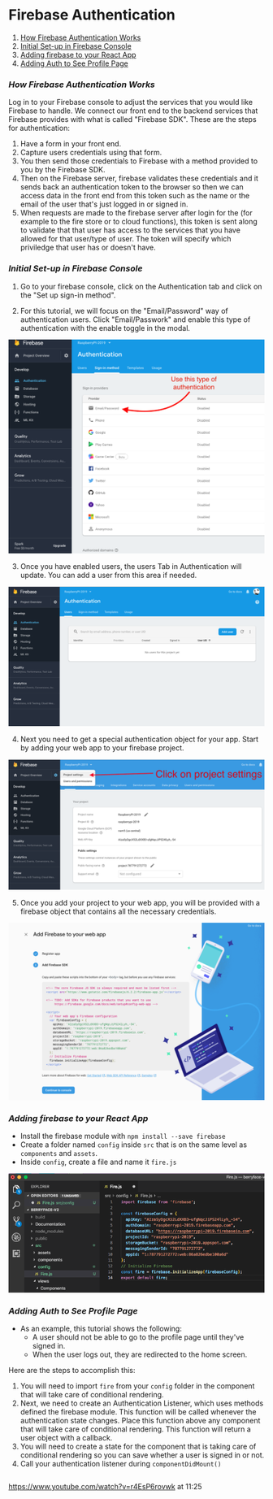 # Firebase Authentication

1. [ How Firebase Authentication Works ](#how-firebase-authentication-works)
2. [ Initial Set-up in Firebase Console ](#intial-set-up-firebase-console)
3. [ Adding firebase to your React App ](#adding-firebase-to-your-react-app)
4. [ Adding Auth to See Profile Page ](#adding-auth-to-see-profile-page)



<a name="how-firebase-authentication-works"></a>

### **_How Firebase Authentication Works_**

Log in to your Firebase console to adjust the services that you would like Firebase to handle. We connect our front end to the backend services that Firebase provides with what is called "Firebase SDK". These are the steps for authentication:

1. Have a form in your front end.
2. Capture users credentials using that form.
3. You then send those credentials to Firebase with a method provided to you by the Firebase SDK.
4. Then on the Firebase server, firebase validates these credentials and it sends back an authentication token to the browser so then we can access data in the front end from this token such as the name or the email of the user that's just logged in or signed in.
5. When requests are made to the firebase server after login for the (for example to the fire store or to cloud functions), this token is sent along to validate that that user has access to the services that you have allowed for that user/type of user. The token will specify which priviledge that user has or doesn't have.

<a name="intial-set-up-firebase-console"></a>

### **_Initial Set-up in Firebase Console_**

1. Go to your firebase console, click on the Authentication tab and click on the "Set up sign-in method".

 

2. For this tutorial, we will focus on the "Email/Password" way of authentication users. Click "Email/Passwork" and enable this type of authentication with the enable toggle in the modal.

![Enabling email and password authentication](./images/firebase-2.png)

3. Once you have enabled users, the users Tab in Authentication will update. You can add a user from this area if needed.

![Users in the Firebase console](./images/firebase-3.png)

4. Next you need to get a special authentication object for your app. Start by adding your web app to your firebase project.

![Add web app to project](./images/firebase-4.png)

5. Once you add your project to your web app, you will be provided with a firebase object that contains all the necessary credentials. 

![Paste firebase object into project](./images/firebase-5.png)


<a name="adding-firebase-to-your-react-app"></a>

### **_Adding firebase to your React App_**

- Install the firebase module with `npm install --save firebase`
- Create a folder named `config` inside `src` that is on the same level as `components` and `assets`.
- Inside `config`, create a file and name it `fire.js`

![Adding firebase object to project](./images/firebase-6.png)


<a name="adding-auth-to-see-profile-page"></a>

### **_Adding Auth to See Profile Page_**


- As an example, this tutorial shows the following:
  - A user should not be able to go to the profile page until they've signed in.
  - When the user logs out, they are redirected to the home screen.

Here are the steps to accomplish this:

1. You will need to import `fire` from your `config` folder in the component that will take care of conditional rendering.
2. Next, we need to create an Authentication Listener, which uses methods defined the firebase module. This function will be called whenever the authentication state changes. Place this function above any component that will take care of conditional rendering. This function will return a user object with a callback.
3. You will need to create a state for the component that is taking care of conditional rendering so you can save whether a user is signed in or not.
4. Call your authentication listener during `componentDidMount()`

```jsx

```



https://www.youtube.com/watch?v=r4EsP6rovwk at 11:25